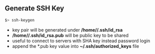 ## Generate SSH Key
```bash
$> ssh-keygen
```
* key pair will be generated under **/home/<username>/.ssh/id_rsa**
* **/home/<username>/.ssh/id_rsa.pub** will be public key to be shared
* useful to connect to servers with SHA key instead password login
* append the *.pub key value into **~/.ssh/authorized_keys** file
